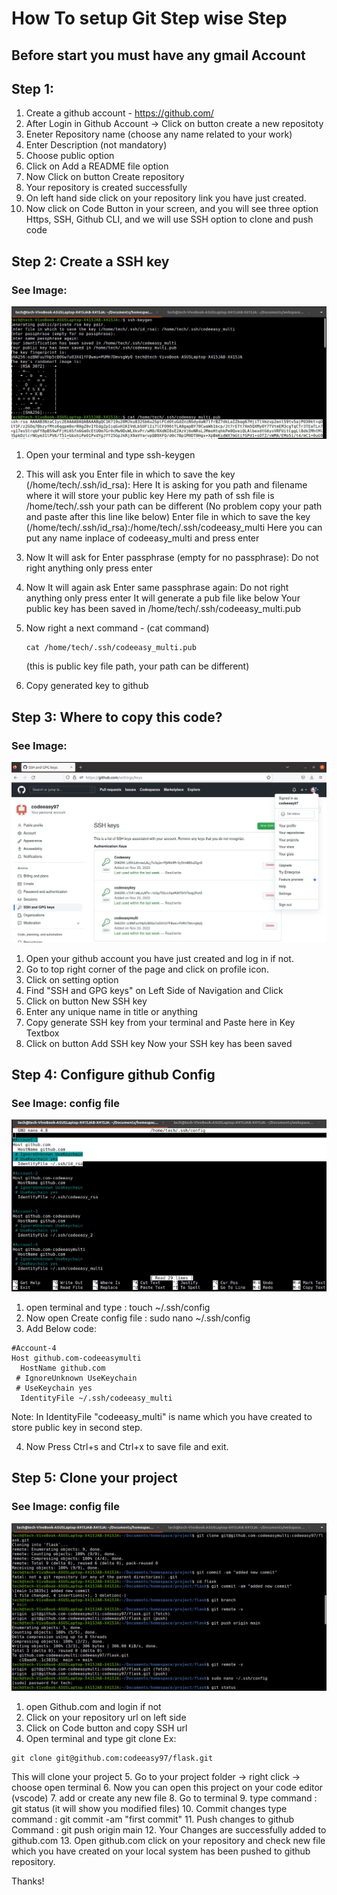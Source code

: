 #  How To setup Git Step wise Step

## Before start you must have any gmail Account

## Step 1:
1. Create a github account - https://github.com/
2. After Login in Github Account -> Click on button create a new repositoty
3. Eneter Repository name (choose any name related to your work)
4. Enter Description (not mandatory)
5. Choose public option
6. Click on Add a README file option
7. Now Click on button Create repository
8. Your repository is created successfully
9. On left hand side click on your repository link you have just created.
10. Now click on Code Button in your screen, and you will see three option
Https, SSH, Github CLI, and we will use SSH option to clone and push code

## Step 2: Create a SSH key

### See Image:
![alt text](https://github.com/codeeasy97/flask/blob/main/images/git/github-key-1.jpg?raw=true)

1. Open your terminal and type ssh-keygen
2. This will ask you 
    Enter file in which to save the key (/home/tech/.ssh/id_rsa):
    Here It is asking for you path and filename where it will store your public key
    Here my path of ssh file is /home/tech/.ssh your path can be different 
    (No problem copy your path and paste after this line like below)
    Enter file in which to save the key (/home/tech/.ssh/id_rsa):/home/tech/.ssh/codeeasy_multi
    Here you can put any name inplace of codeeasy_multi and press enter
3. Now It will ask for Enter passphrase (empty for no passphrase): 
    Do not right anything only press enter
4. Now It will again ask Enter same passphrase again: 
    Do not right anything only press enter
    It will generate a pub file like below
    Your public key has been saved in /home/tech/.ssh/codeeasy_multi.pub
5. Now right a next command - (cat command)
    ```
    cat /home/tech/.ssh/codeeasy_multi.pub
    ```
     (this is public key file path, your path can be different)

6. Copy generated key to github

## Step 3: Where to copy this code?

### See Image:
![alt text](https://github.com/codeeasy97/flask/blob/main/images/git/github-step1.jpg?raw=true)

1. Open your github account you have just created and log in if not.
2. Go to top right corner of the page and click on profile icon.
3. Click on setting option
4. Find "SSH and GPG keys" on Left Side of Navigation and Click
5. Click on button New SSH key
6. Enter any unique name in title or anything
7. Copy generate SSH key from your terminal and Paste here in Key Textbox
8. Click on button Add SSH key
Now your SSH key has been saved

## Step 4: Configure github Config

### See Image: config file

![alt text](https://github.com/codeeasy97/flask/blob/main/images/git/github-config.jpg?raw=true)

1. open terminal and type : touch ~/.ssh/config
2. Now open Create config file : sudo nano ~/.ssh/config
3. Add Below code:
```
#Account-4
Host github.com-codeeasymulti
  HostName github.com
 # IgnoreUnknown UseKeychain
 # UseKeychain yes
  IdentityFile ~/.ssh/codeeasy_multi
```
Note: In IdentityFile "codeeasy_multi" is name which you have created to store public
key in second step.

4. Now Press Ctrl+s and Ctrl+x to save file and exit.

## Step 5: Clone your project

### See Image: config file

![alt text](https://github.com/codeeasy97/flask/blob/main/images/git/github-clone.jpg?raw=true)

1. open Github.com and login if not
2. Click on your repository url on left side
3. Click on Code button and copy SSH url
4. Open terminal and type git clone <paste your copied url>
Ex: 
```
git clone git@github.com:codeeasy97/flask.git
```
This will clone your project
5. Go to your project folder -> right click -> choose open terminal
6. Now you can open this project on your code editor (vscode)
7. add or create any new file
8. Go to terminal
9. type command : git status (it will show you modified files)
10. Commit changes type command : git commit -am "first commit"
11. Push changes to github Command : git push origin main
12. Your Changes are successfully added to github.com
13. Open github.com click on your repository and check new file which you have created on your local system has been pushed to github repository.

Thanks!
